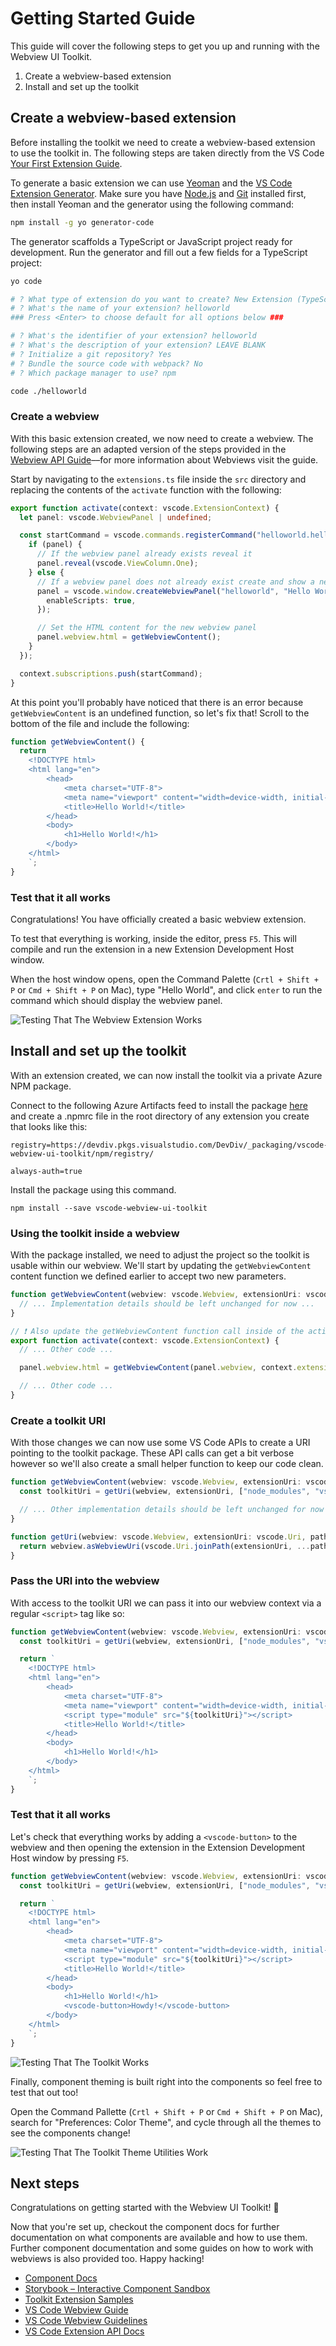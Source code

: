 # Getting Started Guide

This guide will cover the following steps to get you up and running with the Webview UI Toolkit.

1. Create a webview-based extension
2. Install and set up the toolkit

## Create a webview-based extension

Before installing the toolkit we need to create a webview-based extension to use the toolkit in. The following steps are taken directly from the VS Code [Your First Extension Guide](https://code.visualstudio.com/api/get-started/your-first-extension).

To generate a basic extension we can use [Yeoman](https://yeoman.io/) and the [VS Code Extension Generator](https://www.npmjs.com/package/generator-code). Make sure you have [Node.js](https://nodejs.org/en/) and [Git](https://git-scm.com/) installed first, then install Yeoman and the generator using the following command:

```bash
npm install -g yo generator-code
```

The generator scaffolds a TypeScript or JavaScript project ready for development. Run the generator and fill out a few fields for a TypeScript project:

```bash
yo code

# ? What type of extension do you want to create? New Extension (TypeScript)
# ? What's the name of your extension? helloworld
### Press <Enter> to choose default for all options below ###

# ? What's the identifier of your extension? helloworld
# ? What's the description of your extension? LEAVE BLANK
# ? Initialize a git repository? Yes
# ? Bundle the source code with webpack? No
# ? Which package manager to use? npm

code ./helloworld
```

### Create a webview

With this basic extension created, we now need to create a webview. The following steps are an adapted version of the steps provided in the [Webview API Guide](https://code.visualstudio.com/api/extension-guides/webview)––for more information about Webviews visit the guide.

Start by navigating to the `extensions.ts` file inside the `src` directory and replacing the contents of the `activate` function with the following:

```typescript
export function activate(context: vscode.ExtensionContext) {
  let panel: vscode.WebviewPanel | undefined;

  const startCommand = vscode.commands.registerCommand("helloworld.helloWorld", () => {
    if (panel) {
      // If the webview panel already exists reveal it
      panel.reveal(vscode.ViewColumn.One);
    } else {
      // If a webview panel does not already exist create and show a new one
      panel = vscode.window.createWebviewPanel("helloworld", "Hello World", vscode.ViewColumn.One, {
        enableScripts: true,
      });

      // Set the HTML content for the new webview panel
      panel.webview.html = getWebviewContent();
    }
  });

  context.subscriptions.push(startCommand);
}
```

At this point you'll probably have noticed that there is an error because `getWebviewContent` is an undefined function, so let's fix that! Scroll to the bottom of the file and include the following:

```typescript
function getWebviewContent() {
  return `
	<!DOCTYPE html>
	<html lang="en">
		<head>
			<meta charset="UTF-8">
			<meta name="viewport" content="width=device-width, initial-scale=1.0">
			<title>Hello World!</title>
		</head>
		<body>
			<h1>Hello World!</h1>
		</body>
	</html>
	`;
}
```

### Test that it all works

Congratulations! You have officially created a basic webview extension.

To test that everything is working, inside the editor, press `F5`. This will compile and run the extension in a new Extension Development Host window.

When the host window opens, open the Command Palette (`Crtl + Shift + P` or `Cmd + Shift + P` on Mac), type "Hello World", and click `enter` to run the command which should display the webview panel.

![Testing That The Webview Extension Works](./assets/webview-test.gif)

## Install and set up the toolkit

With an extension created, we can now install the toolkit via a private Azure NPM package.

Connect to the following Azure Artifacts feed to install the package [here](https://devdiv.visualstudio.com/DevDiv/_packaging?_a=package&feed=vscode-webview-ui-toolkit&package=vscode-webview-ui-toolkit&protocolType=Npm) and create a .npmrc file in the root directory of any extension you create that looks like this:

```
registry=https://devdiv.pkgs.visualstudio.com/DevDiv/_packaging/vscode-webview-ui-toolkit/npm/registry/

always-auth=true
```

Install the package using this command.

```
npm install --save vscode-webview-ui-toolkit
```

### Using the toolkit inside a webview

With the package installed, we need to adjust the project so the toolkit is usable within our webview. We'll start by updating the `getWebviewContent` content function we defined earlier to accept two new parameters.

```typescript
function getWebviewContent(webview: vscode.Webview, extensionUri: vscode.Uri) {
  // ... Implementation details should be left unchanged for now ...
}

// ❗️ Also update the getWebviewContent function call inside of the activate function. ❗️
export function activate(context: vscode.ExtensionContext) {
  // ... Other code ...

  panel.webview.html = getWebviewContent(panel.webview, context.extensionUri);

  // ... Other code ...
}
```

### Create a toolkit URI

With those changes we can now use some VS Code APIs to create a URI pointing to the toolkit package. These API calls can get a bit verbose however so we'll also create a small helper function to keep our code clean.

```typescript
function getWebviewContent(webview: vscode.Webview, extensionUri: vscode.Uri) {
  const toolkitUri = getUri(webview, extensionUri, ["node_modules", "vscode-webview-ui-toolkit", "dist", "toolkit.js"]);

  // ... Other implementation details should be left unchanged for now ...
}

function getUri(webview: vscode.Webview, extensionUri: vscode.Uri, pathList: string[]) {
  return webview.asWebviewUri(vscode.Uri.joinPath(extensionUri, ...pathList));
}
```

### Pass the URI into the webview

With access to the toolkit URI we can pass it into our webview context via a regular `<script>` tag like so:

```typescript
function getWebviewContent(webview: vscode.Webview, extensionUri: vscode.Uri) {
  const toolkitUri = getUri(webview, extensionUri, ["node_modules", "vscode-webview-ui-toolkit", "dist", "toolkit.js"]);

  return `
	<!DOCTYPE html>
	<html lang="en">
		<head>
			<meta charset="UTF-8">
			<meta name="viewport" content="width=device-width, initial-scale=1.0">
			<script type="module" src="${toolkitUri}"></script>
			<title>Hello World!</title>
		</head>
		<body>
			<h1>Hello World!</h1>
		</body>
	</html>
	`;
}
```

### Test that it all works

Let's check that everything works by adding a `<vscode-button>` to the webview and then opening the extension in the Extension Development Host window by pressing `F5`.

```typescript
function getWebviewContent(webview: vscode.Webview, extensionUri: vscode.Uri) {
  const toolkitUri = getUri(webview, extensionUri, ["node_modules", "vscode-webview-ui-toolkit", "dist", "toolkit.js"]);

  return `
	<!DOCTYPE html>
	<html lang="en">
		<head>
			<meta charset="UTF-8">
			<meta name="viewport" content="width=device-width, initial-scale=1.0">
			<script type="module" src="${toolkitUri}"></script>
			<title>Hello World!</title>
		</head>
		<body>
			<h1>Hello World!</h1>
			<vscode-button>Howdy!</vscode-button>
		</body>
	</html>
	`;
}
```

![Testing That The Toolkit Works](./assets/toolkit-button-test.gif)

Finally, component theming is built right into the components so feel free to test that out too!

Open the Command Pallette (`Crtl + Shift + P` or `Cmd + Shift + P` on Mac), search for "Preferences: Color Theme", and cycle through all the themes to see the components change!

![Testing That The Toolkit Theme Utilities Work](./assets/toolkit-theme-test.gif)

## Next steps

Congratulations on getting started with the Webview UI Toolkit! 🎊

Now that you're set up, checkout the component docs for further documentation on what components are available and how to use them. Further component documentation and some guides on how to work with webviews is also provided too. Happy hacking!

- [Component Docs](./components.md)
- [Storybook – Interactive Component Sandbox](https://microsoft.github.io/vscode-webview-ui-toolkit/)
- [Toolkit Extension Samples](https://github.com/microsoft/vscode-webview-ui-toolkit-samples)
- [VS Code Webview Guide](https://code.visualstudio.com/api/extension-guides/webview)
- [VS Code Webview Guidelines](https://code.visualstudio.com/api/references/extension-guidelines#webviews)
- [VS Code Extension API Docs](https://code.visualstudio.com/api)
